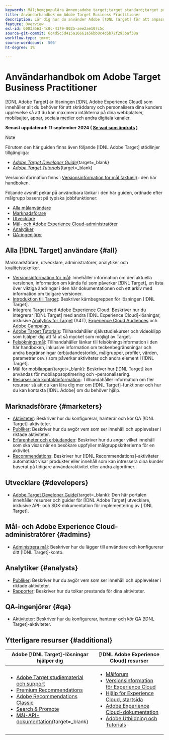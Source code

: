 ```yaml
---
keywords: Mål;hem;populära ämnen;adobe target;target standard;target premium;target documentation;adobe target documentation
title: Användarhandbok om Adobe Target Business Practitioner
description: Lär dig hur du använder Adobe [!DNL Target] för att anpassa dina kunders upplevelse och maximera intäkterna på webbplatser, mobilsajter, appar och andra digitala kanaler.
feature: Overview
exl-id: 6003a663-4c0c-4179-8025-aee2ae107c5c
source-git-commit: 6c4d5c5d415a16661a56bb0c4d5b72f295baf30a
workflow-type: tm+mt
source-wordcount: '506'
ht-degree: 1%

---
```


# Användarhandbok om Adobe Target Business Practitioner

[!DNL Adobe Target] är lösningen [!DNL Adobe Experience Cloud] som innehåller allt du behöver för att skräddarsy och personalisera dina kunders upplevelse så att du kan maximera intäkterna på dina webbplatser, mobilsajter, appar, sociala medier och andra digitala kanaler.

**Senast uppdaterad: 11 september 2024 ( [Se vad som ändrats](r-release-notes/doc-change.md) )**

>[!NOTE]
>
>Förutom den här guiden finns även följande [!DNL Adobe Target] stödlinjer tillgängliga:
>
>- [*Adobe Target Developer Guide*](https://experienceleague.adobe.com/docs/target-dev/developer/overview.html){target=_blank}
>- [*Adobe Target Tutorials*](https://experienceleague.adobe.com/docs/target-learn/tutorials/overview.html){target=_blank}
>
>Versionsinformation finns i [Versionsinformation för mål (aktuell)](/help/main/r-release-notes/release-notes.md) i den här handboken.

Följande avsnitt pekar på användbara länkar i den här guiden, ordnade efter målgrupp baserat på typiska jobbfunktioner:

- [Alla målanvändare](#all)
- [Marknadsförare](#marketers)
- [Utvecklare](#developers)
- [Mål- och Adobe Experience Cloud-administratörer](#admins)
- [Analytiker](#analysts)
- [QA-ingenjörer](#qa)

## Alla [!DNL Target] användare {#all}

Marknadsförare, utvecklare, administratörer, analytiker och kvalitetstekniker.

- [Versionsinformation för mål](r-release-notes/release-notes.md): Innehåller information om den aktuella versionen, information om kända fel som påverkar [!DNL Target], en lista över viktiga ändringar i den här dokumentationen och ett arkiv med information om tidigare versioner.
- [Introduktion till Target](c-intro/intro.md): Beskriver kärnbegreppen för lösningen [!DNL Target].
- Integrera Target med Adobe Experience Cloud: Beskriver hur du integrerar [!DNL Target] med andra [!DNL Experience Cloud]-lösningar, inklusive [Analytics for Target](/help/main/c-integrating-target-with-mac/a4t/a4t.md) (A4T), [Experience Cloud Audiences](/help/main/c-integrating-target-with-mac/mmp.md) och [Adobe Campaign](/help/main/c-integrating-target-with-mac/campaign-and-target.md).
- [Adobe Target Tutorials](https://experienceleague.adobe.com/docs/target-learn/tutorials/overview.html): Tillhandahåller självstudiekurser och videoklipp som hjälper dig att få ut så mycket som möjligt av Target.
- [Felsökningsmål](r-troubleshooting-target/troubleshooting-target.md): Tillhandahåller länkar till felsökningsinformation i den här handboken, inklusive information om teckenbegränsningar och andra begränsningar (erbjudandestorlek, målgrupper, profiler, värden, parametrar osv.) som påverkar aktiviteter och andra element i [!DNL Target].
- [Mål för mobilappar](https://experienceleague.adobe.com/docs/target-dev/developer/mobile-apps/overview.html){target=_blank}: Beskriver hur [!DNL Target] kan användas för mobilappsoptimering och -personalisering.
- [Resurser och kontaktinformation](cmp-resources-and-contact-information.md): Tillhandahåller information om fler resurser så att du kan lära dig mer om [!DNL Target]-funktioner och hur du kan kontakta [!DNL Adobe] om du behöver hjälp.

## Marknadsförare {#marketers}

- [Aktiviteter](c-activities/activities.md): Beskriver hur du konfigurerar, hanterar och kör QA [!DNL Target]-aktiviteter.
- [Publiker](c-target/target.md): Beskriver hur du avgör vem som ser innehåll och upplevelser i riktade aktiviteter.
- [Erfarenheter och erbjudanden](c-experiences/experiences.md): Beskriver hur du anger vilket innehåll som ska visas när en besökare uppfyller målgruppskriterierna för en aktivitet.
- [Recommendations](c-recommendations/recommendations.md): Beskriver hur [!DNL Recommendations]-aktiviteter automatiskt visar produkter eller innehåll som kan intressera dina kunder baserat på tidigare användaraktivitet eller andra algoritmer.

## Utvecklare {#developers}

- [Adobe Target Developer Guide](https://experienceleague.adobe.com/docs/target-dev/developer/overview.html){target=_blank}: Den här portalen innehåller resurser och guider för [!DNL Adobe Target] utvecklare, inklusive API- och SDK-dokumentation för implementering av [!DNL Target].

## Mål- och Adobe Experience Cloud-administratörer {#admins}

- [Administrera mål](administrating-target/administrating-target.md): Beskriver hur du lägger till användare och konfigurerar ditt [!DNL Target]-konto.

## Analytiker {#analysts}

- [Publiker](c-target/target.md): Beskriver hur du avgör vem som ser innehåll och upplevelser i riktade aktiviteter.
- [Rapporter](c-reports/reports.md): Beskriver hur du tolkar prestanda för dina aktiviteter.

## QA-ingenjörer {#qa}

- [Aktiviteter](c-activities/activities.md): Beskriver hur du konfigurerar, hanterar och kör QA [!DNL Target]-aktiviteter.

## Ytterligare resurser {#additional}

| Adobe [!DNL Target]-lösningar hjälper dig | [!DNL Adobe Experience Cloud] resurser |
|--- |--- |
| <ul><li>[Adobe Target studiematerial och support](https://helpx.adobe.com/support/target.html)</li><li>[Premium Recommendations](c-recommendations/recommendations.md)</li><li>[Adobe Recommendations Classic](/help/main/assets/adobe-recommendations-classic.pdf)</li><li>[Search &amp; Promote](https://experienceleague.adobe.com/docs/search-promote/using/sp-home.html)</li><li>[Mål-API-dokumentation](https://experienceleague.adobe.com/docs/target-dev/developer/api/target-api-overview.html){target=_blank}</li></ul> | <ul><li>[Målforum](https://forums.adobe.com/community/experience-cloud/marketing-cloud/target)</li><li>[Versionsinformation för Experience Cloud](https://experienceleague.adobe.com/docs/release-notes/experience-cloud/current.html)</li><li>[Hjälp för Experience Cloud, startsida](https://helpx.adobe.com/support/experience-cloud.html)</li><li>[Adobe Experience Cloud-dokumentation](https://experienceleague.adobe.com/docs/experience-cloud/user-guides/home.html)</li><li>[Adobe Utbildning och Tutorials](https://helpx.adobe.com/learning.html?promoid=KAUDK)</li></ul> |  |

